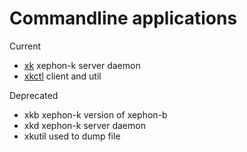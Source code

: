 # Commandline applications

Current

- [xk](xk) xephon-k server daemon
- [xkctl](xkctl) client and util

Deprecated

- xkb xephon-k version of xephon-b
- xkd xephon-k server daemon
- xkutil used to dump file